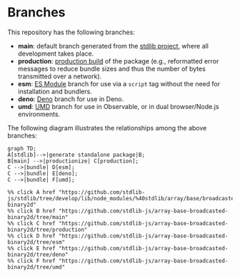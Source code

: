 <!--

@license Apache-2.0

Copyright (c) 2022 The Stdlib Authors.

Licensed under the Apache License, Version 2.0 (the "License");
you may not use this file except in compliance with the License.
You may obtain a copy of the License at

    http://www.apache.org/licenses/LICENSE-2.0

Unless required by applicable law or agreed to in writing, software
distributed under the License is distributed on an "AS IS" BASIS,
WITHOUT WARRANTIES OR CONDITIONS OF ANY KIND, either express or implied.
See the License for the specific language governing permissions and
limitations under the License.

-->

# Branches

This repository has the following branches:

-   **main**: default branch generated from the [stdlib project][stdlib-url], where all development takes place.
-   **production**: [production build][production-url] of the package (e.g., reformatted error messages to reduce bundle sizes and thus the number of bytes transmitted over a network).
-   **esm**: [ES Module][esm-url] branch for use via a `script` tag without the need for installation and bundlers.
-   **deno**: [Deno][deno-url] branch for use in Deno.
-   **umd**: [UMD][umd-url] branch for use in Observable, or in dual browser/Node.js environments.

The following diagram illustrates the relationships among the above branches:

```mermaid
graph TD;
A[stdlib]-->|generate standalone package|B;
B[main] -->|productionize| C[production];
C -->|bundle| D[esm];
C -->|bundle| E[deno];
C -->|bundle| F[umd];

%% click A href "https://github.com/stdlib-js/stdlib/tree/develop/lib/node_modules/%40stdlib/array/base/broadcasted-binary2d"
%% click B href "https://github.com/stdlib-js/array-base-broadcasted-binary2d/tree/main"
%% click C href "https://github.com/stdlib-js/array-base-broadcasted-binary2d/tree/production"
%% click D href "https://github.com/stdlib-js/array-base-broadcasted-binary2d/tree/esm"
%% click E href "https://github.com/stdlib-js/array-base-broadcasted-binary2d/tree/deno"
%% click F href "https://github.com/stdlib-js/array-base-broadcasted-binary2d/tree/umd"
```

[stdlib-url]: https://github.com/stdlib-js/stdlib/tree/develop/lib/node_modules/%40stdlib/array/base/broadcasted-binary2d
[production-url]: https://github.com/stdlib-js/array-base-broadcasted-binary2d/tree/production
[deno-url]: https://github.com/stdlib-js/array-base-broadcasted-binary2d/tree/deno
[umd-url]: https://github.com/stdlib-js/array-base-broadcasted-binary2d/tree/umd
[esm-url]: https://github.com/stdlib-js/array-base-broadcasted-binary2d/tree/esm